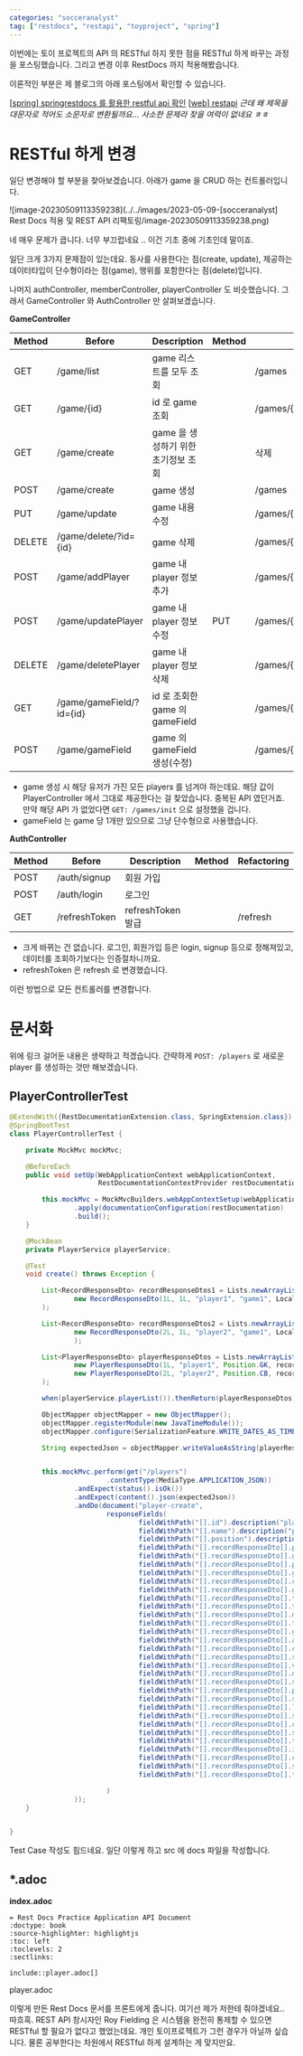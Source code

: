 ```yaml
---
categories: "socceranalyst"
tag: ["restdocs", "restapi", "toyproject", "spring"]
---
```




이번에는 토이 프로젝트의 API 의 RESTful 하지 못한 점을 RESTful 하게 바꾸는 과정을 포스팅했습니다. 그리고 변경 이후 RestDocs 까지 적용해봤습니다.

이론적인 부분은 제 블로그의 아래 포스팅에서 확인할 수 있습니다.

[[spring\] springrestdocs 를 활용한 restful api 확인](https://hobeen-kim.github.io/til-spring/Spring-SpringRestDocs-를-활용한-RESTful-API-확인/)
[[web\] restapi](https://hobeen-kim.github.io/web/WEB-RESTAPI/)
*근데 왜 제목을 대문자로 적어도 소문자로 변환될까요... 사소한 문제라 찾을 여력이 없네요 ㅎㅎ*

# RESTful 하게 변경

일단 변경해야 할 부분을 찾아보겠습니다. 아래가 game 을 CRUD 하는 컨트롤러입니다.

![image-20230509113359238](../../images/2023-05-09-[socceranalyst] Rest Docs 적용 및 REST API 리팩토링/image-20230509113359238.png)

네 매우 문제가 큽니다. 너무 부끄럽네요 .. 이건 기초 중에 기초인데 말이죠.

일단 크게 3가지 문제점이 있는데요. 동사를 사용한다는 점(create, update), 제공하는 데이터타입이 단수형이라는 점(game), 행위를 포함한다는 점(delete)입니다.

나머지 authController, memberController, playerController 도 비슷했습니다. 그래서 GameController 와 AuthController 만 살펴보겠습니다.

**GameController**

| Method | Before                   | Description                         | Method | Refactoring                    |
| ------ | ------------------------ | ----------------------------------- | ------ | ------------------------------ |
| GET    | /game/list               | game 리스트를 모두 조회             |        | /games                         |
| GET    | /game/{id}               | id 로 game 조회                     |        | /games/{id}                    |
| GET    | /game/create             | game 을 생성하기 위한 초기정보 조회 |        | 삭제                           |
| POST   | /game/create             | game 생성                           |        | /games                         |
| PUT    | /game/update             | game 내용 수정                      |        | /games/{id}                    |
| DELETE | /game/delete/?id={id}    | game 삭제                           |        | /games/{id}                    |
| POST   | /game/addPlayer          | game 내 player 정보 추가            |        | /games/{id}/players            |
| POST   | /game/updatePlayer       | game 내 player 정보 수정            | PUT    | /games/{id}/players/{PlayerId} |
| DELETE | /game/deletePlayer       | game 내 player 정보 삭제            |        | /games/{id}/players/{PlayerId} |
| GET    | /game/gameField/?id={id} | id 로 조회한 game 의 gameField      |        | /games/{id}/gameField          |
| POST   | /game/gameField          | game 의 gameField  생성(수정)       |        | /games/{id}/gameField          |

- game 생성 시 해당 유저가 가진 모든 players 를 넘겨야 하는데요. 해당 값이 PlayerController 에서 그대로 제공한다는 걸 찾았습니다. 중복된 API 였던거죠. 만약 해당 API 가 없었다면 `GET: /games/init` 으로 설정했을 겁니다.
- gameField 는 game 당 1개만 있으므로 그냥 단수형으로 사용했습니다.

**AuthController**

| Method | Before        | Description       | Method | Refactoring |
| ------ | ------------- | ----------------- | ------ | ----------- |
| POST   | /auth/signup  | 회원 가입         |        |             |
| POST   | /auth/login   | 로그인            |        |             |
| GET    | /refreshToken | refreshToken 발급 |        | /refresh    |

- 크게 바뀌는 건 없습니다. 로그인, 회원가입 등은 login, signup 등으로 정해져있고, 데이터를 조회하기보다는 인증절차니까요. 
- refreshToken 은 refresh 로 변경했습니다.

이런 방법으로 모든 컨트롤러를 변경합니다.

# 문서화

위에 링크 걸어둔 내용은 생략하고 적겠습니다. 간략하게 `POST: /players` 로 새로운 player 를 생성하는 것만 해보겠습니다.

## PlayerControllerTest

```java
@ExtendWith({RestDocumentationExtension.class, SpringExtension.class})
@SpringBootTest
class PlayerControllerTest {

    private MockMvc mockMvc;

    @BeforeEach
    public void setUp(WebApplicationContext webApplicationContext,
                      RestDocumentationContextProvider restDocumentation) {

        this.mockMvc = MockMvcBuilders.webAppContextSetup(webApplicationContext)
                .apply(documentationConfiguration(restDocumentation)
                .build();
    }

    @MockBean
    private PlayerService playerService;

    @Test
    void create() throws Exception {

        List<RecordResponseDto> recordResponseDtos1 = Lists.newArrayList(
                new RecordResponseDto(1L, 1L, "player1", "game1", LocalDate.parse("2023-01-01"), Position.GK, 0, 0, Main.MAIN, 0, 0, 0, 0, 0, 0, 0, 0, 0, 0, 0, 0, 0, 0, 0, 0, 0, 0, 0)
        );

        List<RecordResponseDto> recordResponseDtos2 = Lists.newArrayList(
                new RecordResponseDto(2L, 1L, "player2", "game1", LocalDate.parse("2023-01-01"), Position.RCB, 0, 0, Main.MAIN, 0, 0, 0, 0, 0, 0, 0, 0, 0, 0, 0, 0, 0, 0, 0, 0, 0, 0, 0)
                );

        List<PlayerResponseDto> playerResponseDtos = Lists.newArrayList(
                new PlayerResponseDto(1L, "player1", Position.GK, recordResponseDtos1),
                new PlayerResponseDto(2L, "player2", Position.CB, recordResponseDtos2)
        );

        when(playerService.playerList()).thenReturn(playerResponseDtos);

        ObjectMapper objectMapper = new ObjectMapper();
        objectMapper.registerModule(new JavaTimeModule());
        objectMapper.configure(SerializationFeature.WRITE_DATES_AS_TIMESTAMPS, false);

        String expectedJson = objectMapper.writeValueAsString(playerResponseDtos);


        this.mockMvc.perform(get("/players")
                        .contentType(MediaType.APPLICATION_JSON))
                .andExpect(status().isOk())
                .andExpect(content().json(expectedJson))
                .andDo(document("player-create",
                        responseFields(
                                fieldWithPath("[].id").description("player Id"),
                                fieldWithPath("[].name").description("player 이름"),
                                fieldWithPath("[].position").description("player 포지션"),
                                fieldWithPath("[].recordResponseDto[].playerId").description("player Id"),
                                fieldWithPath("[].recordResponseDto[].gameId").description("game Id"),
                                fieldWithPath("[].recordResponseDto[].playerName").description("player 이름"),
                                fieldWithPath("[].recordResponseDto[].gameName").description("game 이름"),
                                fieldWithPath("[].recordResponseDto[].createdAt").description("game 날짜"),
                                fieldWithPath("[].recordResponseDto[].gamePosition").description("player 의 game 포지션"),
                                fieldWithPath("[].recordResponseDto[].timeIn").description("player 의 game 교체 시간(in)"),
                                fieldWithPath("[].recordResponseDto[].timeOut").description("player 의 game 교체 시간(out)"),
                                fieldWithPath("[].recordResponseDto[].main").description("player 의 game 선발 여부"),
                                fieldWithPath("[].recordResponseDto[].touch").description("player 의 touch 기록"),
                                fieldWithPath("[].recordResponseDto[].goal").description("player 의 goal 기록"),
                                fieldWithPath("[].recordResponseDto[].assist").description("player 의 assist 기록"),
                                fieldWithPath("[].recordResponseDto[].chanceMaking").description("player 의 chanceMaking 기록"),
                                fieldWithPath("[].recordResponseDto[].shoot").description("player 의 shoot 기록"),
                                fieldWithPath("[].recordResponseDto[].validShoot").description("player 의 validShoot 기록"),
                                fieldWithPath("[].recordResponseDto[].dribble").description("player 의 dribble 기록"),
                                fieldWithPath("[].recordResponseDto[].successDribble").description("player 의 successDribble 기록"),
                                fieldWithPath("[].recordResponseDto[].pass").description("player 의 pass 기록"),
                                fieldWithPath("[].recordResponseDto[].successPass").description("player 의 successPass 기록"),
                                fieldWithPath("[].recordResponseDto[].longPass").description("player 의 longPass 기록"),
                                fieldWithPath("[].recordResponseDto[].successLongPass").description("player 의 successLongPass 기록"),
                                fieldWithPath("[].recordResponseDto[].crossPass").description("player 의 crossPass 기록"),
                                fieldWithPath("[].recordResponseDto[].successCrossPass").description("player 의 successCrossPass 기록"),
                                fieldWithPath("[].recordResponseDto[].tackle").description("player 의 tackle 기록"),
                                fieldWithPath("[].recordResponseDto[].intercept").description("player 의 intercept 기록"),
                                fieldWithPath("[].recordResponseDto[].contention").description("player 의 contention 기록"),
                                fieldWithPath("[].recordResponseDto[].successContention").description("player 의 successContention 기록"),
                                fieldWithPath("[].recordResponseDto[].turnover").description("player 의 turnover 기록")

                        )
                ));
    }


}
```

Test Case 작성도 힘드네요. 일단 이렇게 하고 src 에 docs 파일을 작성합니다.

## *.adoc

**index.adoc**

```
= Rest Docs Practice Application API Document
:doctype: book
:source-highlighter: highlightjs
:toc: left
:toclevels: 2
:sectlinks:

include::player.adoc[]
```

player.adoc



이렇게 만든 Rest Docs 문서를 프론트에게 줍니다. 여기선 제가 저한테 줘야겠네요.. 따흐흑. REST API 창시자인 Roy Fielding 은 시스템을 완전히 통제할 수 있으면 RESTful 할 필요가 없다고 했었는데요. 개인 토이프로젝트가 그런 경우가 아닐까 싶습니다. 물론 공부한다는 차원에서 RESTful  하게 설계하는 게 맞지만요.


